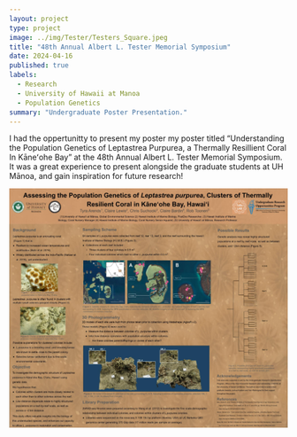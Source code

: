 ```yaml
---
layout: project
type: project
image: ../img/Tester/Testers_Square.jpeg
title: "48th Annual Albert L. Tester Memorial Symposium"
date: 2024-04-16
published: true
labels:
  - Research 
  - University of Hawaii at Manoa
  - Population Genetics
summary: "Undergraduate Poster Presentation."
---
```

I had the oppertunitty to present my poster my poster titled “Understanding the Population Genetics of Leptastrea Purpurea, a Thermally Resillient Coral In Kāneʻohe Bay” at the 48th Annual Albert L. Tester Memorial Symposium. It was a great experience to present alongside the graduate students at UH Mānoa, and gain inspiration for future research! 

<img class="img-fluid" src="../img/Tester/Testers_Full.jpg">

